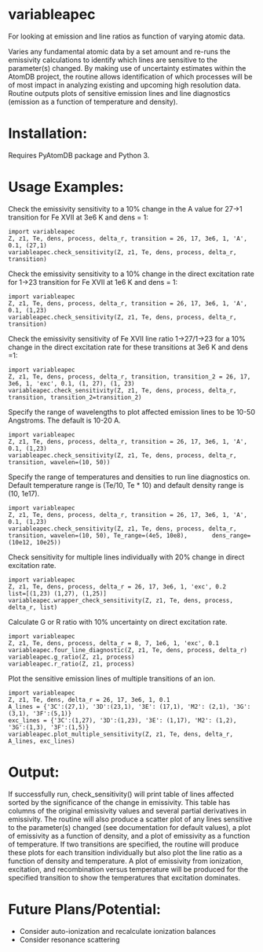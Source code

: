 # variableapec
For looking at emission and line ratios as function of varying atomic data.

Varies any fundamental atomic data by a set amount and re-runs the emissivity calculations to identify which lines are sensitive to the parameter(s) changed. By making use of uncertainty estimates within the AtomDB project, the routine allows identification of which processes will be of most impact in analyzing existing and upcoming high resolution data. Routine outputs plots of sensitive emission lines and line diagnostics (emission as a function of temperature and density).

Installation:
============
Requires PyAtomDB package and Python 3.

Usage Examples:
==============
Check the emissivity sensitivity to a 10% change in the A value for 27->1 transition for Fe XVII at 3e6 K and dens = 1:

	import variableapec
	Z, z1, Te, dens, process, delta_r, transition = 26, 17, 3e6, 1, 'A', 0.1, (27,1)
	variableapec.check_sensitivity(Z, z1, Te, dens, process, delta_r, transition)

Check the emissivity sensitivity to a 10% change in the direct excitation rate for 1->23 transition for Fe XVII at 1e6 K and dens = 1:

	import variableapec
	Z, z1, Te, dens, process, delta_r, transition = 26, 17, 3e6, 1, 'A', 0.1, (1,23)
	variableapec.check_sensitivity(Z, z1, Te, dens, process, delta_r, transition)

Check the emissivity sensitivity of Fe XVII line ratio 1->27/1->23 for a 10% change in the direct excitation rate for these transitions at 3e6 K and dens =1:

	import variableapec
	Z, z1, Te, dens, process, delta_r, transition, transition_2 = 26, 17, 3e6, 1, 'exc', 0.1, (1, 27), (1, 23)
	variableapec.check_sensitivity(Z, z1, Te, dens, process, delta_r, transition, transition_2=transition_2)

Specify the range of wavelengths to plot affected emission lines to be 10-50 Angstroms. The default is 10-20 A.
	
	import variableapec
	Z, z1, Te, dens, process, delta_r, transition = 26, 17, 3e6, 1, 'A', 0.1, (1,23)
	variableapec.check_sensitivity(Z, z1, Te, dens, process, delta_r, transition, wavelen=(10, 50))
	
Specify the range of temperatures and densities to run line diagnostics on. Default temperature range is (Te/10, Te * 10) and default density range is (10, 1e17). 
	
	import variableapec
	Z, z1, Te, dens, process, delta_r, transition = 26, 17, 3e6, 1, 'A', 0.1, (1,23)
	variableapec.check_sensitivity(Z, z1, Te, dens, process, delta_r, transition, wavelen=(10, 50), Te_range=(4e5, 10e8), 		dens_range=(10e12, 10e25))
	
Check sensitivity for multiple lines individually with 20% change in direct excitation rate.
	
	import variableapec
	Z, z1, Te, dens, process, delta_r = 26, 17, 3e6, 1, 'exc', 0.2
	list=[(1,23) (1,27), (1,25)]
	variableapec.wrapper_check_sensitivity(Z, z1, Te, dens, process, delta_r, list)
	
Calculate G or R ratio with 10% uncertainty on direct excitation rate.
	
	import variableapec
	Z, z1, Te, dens, process, delta_r = 8, 7, 1e6, 1, 'exc', 0.1
	variableapec.four_line_diagnostic(Z, z1, Te, dens, process, delta_r)
	variableapec.g_ratio(Z, z1, process)
	variableapec.r_ratio(Z, z1, process)
	
Plot the sensitive emission lines of multiple transitions of an ion.
	
	import variableapec
	Z, z1, Te, dens, delta_r = 26, 17, 3e6, 1, 0.1
	A_lines = {'3C':(27,1), '3D':(23,1), '3E': (17,1), 'M2': (2,1), '3G':(3,1), '3F':(5,1)}
	exc_lines = {'3C':(1,27), '3D':(1,23), '3E': (1,17), 'M2': (1,2), '3G':(1,3), '3F':(1,5)}
	variableapec.plot_multiple_sensitivity(Z, z1, Te, dens, delta_r, A_lines, exc_lines)

	
	
Output:
=========
If successfully run, check_sensitivity() will print table of lines affected sorted by the significance of the change in emissivity. This table has columns of the original emissivity values and several partial derivatives in emissivity. The routine will also produce a scatter plot of any lines sensitive to the parameter(s) changed (see documentation for default values), a plot of emissivity as a function of density, and a plot of emissivity as a function of temperature. If two transitions are specified, the routine will produce these plots for each transition individually but also plot the line ratio as a function of density and temperature. A plot of emissivity from ionization, excitation, and recombination versus temperature will be produced for the specified transition to show the temperatures that excitation dominates. 

Future Plans/Potential:
=================
- Consider auto-ionization and recalculate ionization balances
- Consider resonance scattering
